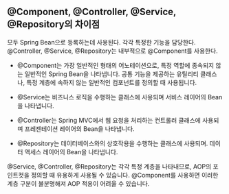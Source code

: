 ## @Component, @Controller, @Service, @Repository의 차이점

모두 Spring Bean으로 등록하는데 사용된다. 각각 특정한 기능을 담당한다. @Controller, @Service, @Repository는 내부적으로 @Component를 사용한다.

- @Component는 가장 일반적인 형태의 어노테이션으로, 특정 역할에 종속되지 않는 일반적인 Spring Bean을 나타냅니다. 공통 기능을 제공하는 유틸리티 클래스나, 특정 계층에 속하지 않는 일반적인 컴포넌트를 정의할 때 사용됩니다.

- @Service는 비즈니스 로직을 수행하는 클래스에 사용되며 서비스 레이어의 Bean을 나타냅니다.

- @Controller는 Spring MVC에서 웹 요청을 처리하는 컨트롤러 클래스에 사용되며 프레젠테이션 레이어의 Bean을 나타냅니다.

- @Repository는 데이터베이스와의 상호작용을 수행하는 클래스에 사용되며. 데이터 액세스 레이어의 Bean을 나타냅니다.

@Service, @Controller, @Repository는 각각 특정 계층을 나타내므로, AOP의 포인트컷을 정의할 때 유용하게 사용될 수 있습니다. @Component를 사용하면 이러한 계층 구분이 불분명해져 AOP 적용이 어려울 수 있습니다.